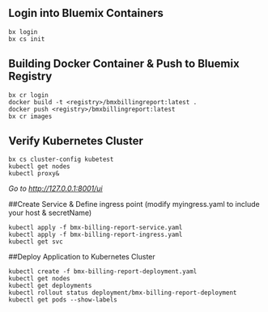 
## Login into Bluemix Containers
```
bx login 
bx cs init
```

## Building Docker Container & Push to Bluemix Registry

```
bx cr login
docker build -t <registry>/bmxbillingreport:latest .
docker push <registry>/bmxbillingreport:latest
bx cr images
```


## Verify Kubernetes Cluster
```
bx cs cluster-config kubetest
kubectl get nodes
kubectl proxy&
```

_Go to http://127.0.0.1:8001/ui_

##Create Service & Define ingress point (modify myingress.yaml to include your host & secretName)
```
kubectl apply -f bmx-billing-report-service.yaml
kubectl apply -f bmx-billing-report-ingress.yaml
kubectl get svc
```


##Deploy Application to Kubernetes Cluster
```
kubectl create -f bmx-billing-report-deployment.yaml
kubectl get nodes
kubectl get deployments
kubectl rollout status deployment/bmx-billing-report-deployment
kubectl get pods --show-labels
```




